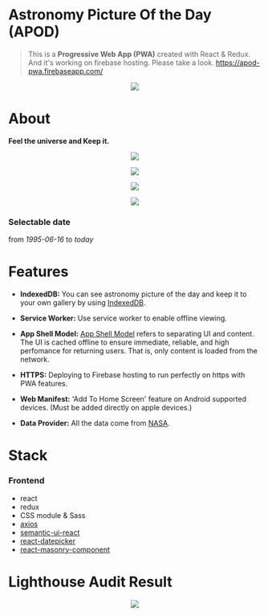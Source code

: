 # Astronomy Picture Of the Day (APOD)

> This is a **Progressive Web App (PWA)** created with React & Redux. And it's working on firebase hosting. Please take a look. https://apod-pwa.firebaseapp.com/

<p align="center"><img src="https://apod-pwa.firebaseapp.com/icons/homeScreen-144.png"></p>

# About

**Feel the universe and Keep it.**

<p align="center"><img src="https://s3.ap-northeast-2.amazonaws.com/altenull/github/apod-pwa/screen-shot1.png"></p>

<p align="center"><img src="https://s3.ap-northeast-2.amazonaws.com/altenull/github/apod-pwa/screen-shot2.png"></p>

<p align="center"><img src="https://s3.ap-northeast-2.amazonaws.com/altenull/github/apod-pwa/screen-shot3.png"></p>

<p align="center"><img src="https://s3.ap-northeast-2.amazonaws.com/altenull/github/apod-pwa/mobile-screen-shot.png"></p>

### Selectable date
from *1995-06-16* to *today*

# Features

- **IndexedDB:** You can see astronomy picture of the day and keep it to your own gallery by using [IndexedDB](https://developer.mozilla.org/en-US/docs/Web/API/IndexedDB_API).

- **Service Worker:** Use service worker to enable offline viewing.

- **App Shell Model:** [App Shell Model](https://developers.google.com/web/fundamentals/architecture/app-shell) refers to separating UI and content. The UI is cached offline to ensure immediate, reliable, and high perfomance for returning users. That is, only content is loaded from the network.

- **HTTPS:** Deploying to Firebase hosting to run perfectly on https with PWA features.

- **Web Manifest:** 'Add To Home Screen' feature on Android supported devices. (Must be added directly on apple devices.)

- **Data Provider:** All the data come from [NASA](https://api.nasa.gov/api.html#apod).

# Stack

### Frontend

- react
- redux
- CSS module & Sass
- [axios](https://github.com/axios/axios)
- [semantic-ui-react](https://react.semantic-ui.com/introduction)
- [react-datepicker](https://github.com/Hacker0x01/react-datepicker/)
- [react-masonry-component](https://github.com/eiriklv/react-masonry-component)

# Lighthouse Audit Result

<p align="center"><img src="https://s3.ap-northeast-2.amazonaws.com/altenull/github/apod-pwa/lighthouse-audit-result.png"></p>